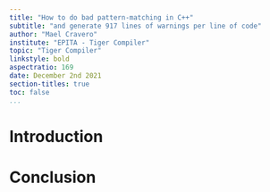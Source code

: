 ```yaml
---
title: "How to do bad pattern-matching in C++"
subtitle: "and generate 917 lines of warnings per line of code"
author: "Mael Cravero"
institute: "EPITA - Tiger Compiler"
topic: "Tiger Compiler"
linkstyle: bold
aspectratio: 169
date: December 2nd 2021
section-titles: true
toc: false
...
```


Introduction
============

Conclusion
==========
